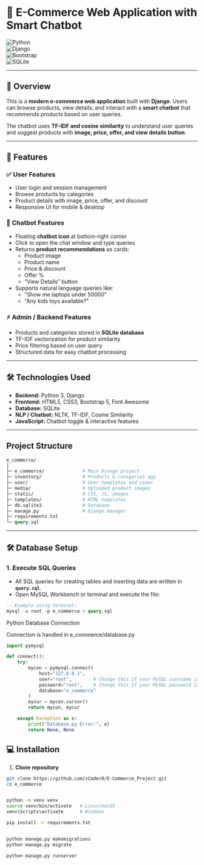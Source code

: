 # 🛒 E-Commerce Web Application with Smart Chatbot

![Python](https://img.shields.io/badge/Python-3.11-blue?logo=python&logoColor=white)  
![Django](https://img.shields.io/badge/Django-5.2-green?logo=django&logoColor=white)  
![Bootstrap](https://img.shields.io/badge/Bootstrap-5.3-purple?logo=bootstrap&logoColor=white)  
![SQLite](https://img.shields.io/badge/SQLite-3.42-orange?logo=sqlite&logoColor=white)  

---

## 🚀 Overview
This is a **modern e-commerce web application** built with **Django**. Users can browse products, view details, and interact with a **smart chatbot** that recommends products based on user queries.  

The chatbot uses **TF-IDF and cosine similarity** to understand user queries and suggest products with **image, price, offer, and view details button**.  

---

## 🎯 Features

### ✅ User Features
- User login and session management  
- Browse products by categories  
- Product details with image, price, offer, and discount  
- Responsive UI for mobile & desktop  

### 🤖 Chatbot Features
- Floating **chatbot icon** at bottom-right corner  
- Click to open the chat window and type queries  
- Returns **product recommendations** as cards:
  - Product image  
  - Product name  
  - Price & discount  
  - Offer %  
  - “View Details” button  
- Supports natural language queries like:
  - "Show me laptops under 50000"
  - "Any kids toys available?"

### ⚡ Admin / Backend Features
- Products and categories stored in **SQLite database**  
- TF-IDF vectorization for product similarity  
- Price filtering based on user query  
- Structured data for easy chatbot processing  

---

## 🛠️ Technologies Used
- **Backend:** Python 3, Django  
- **Frontend:** HTML5, CSS3, Bootstrap 5, Font Awesome  
- **Database:** SQLite  
- **NLP / Chatbot:** NLTK, TF-IDF, Cosine Similarity  
- **JavaScript:** Chatbot toggle & interactive features  

---


## Project Structure


```graphql
e_commerce/
│
├─ e_commerce/              # Main Django project
├─ inventory/               # Products & categories app
├─ user/                    # User templates and views
├─ media/                   # Uploaded product images
├─ static/                  # CSS, JS, images
├─ templates/               # HTML templates
├─ db.sqlite3               # Database
├─ manage.py                # Django manager
├─ requirements.txt
└─ query.sql
```

---

## 🛠️ Database Setup

### 1. Execute SQL Queries
- All SQL queries for creating tables and inserting data are written in **`query.sql`**.  
- Open MySQL Workbench or terminal and execute the file:

```sql
-- Example using terminal:
mysql -u root -p e_commerce < query.sql
```

Python Database Connection

Connection is handled in e_commerce/database.py

```py
import pymysql

def connect():
    try:
        mycon = pymysql.connect(
            host="127.0.0.1",
            user="root",        # Change this if your MySQL username is different
            password="root",    # Change this if your MySQL password is different
            database="e_commerce"
        )
        mycur = mycon.cursor()
        return mycon, mycur

    except Exception as e:
        print("Database.py Error:", e)
        return None, None

```


## 💻 Installation

1. **Clone repository**
```bash
git clone https://github.com/zCoder0/E-Commerce_Project.git
cd e_commerce


python -m venv venv
source venv/bin/activate   # Linux/macOS
venv\Scripts\activate      # Windows

pip install -r requirements.txt


python manage.py makemigrations
python manage.py migrate

python manage.py runserver

```


